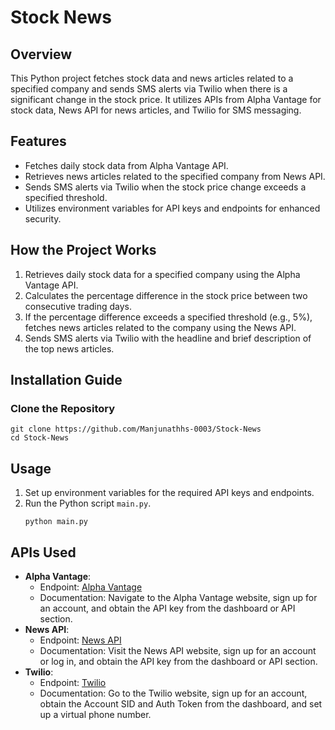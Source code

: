 <!DOCTYPE html>
<html lang="en">
<head>
    <meta charset="UTF-8">
    <meta name="viewport" content="width=device-width, initial-scale=1.0">
</head>
<body>

<h1>Stock News</h1>

<h2>Overview</h2>
<p>This Python project fetches stock data and news articles related to a specified company and sends SMS alerts via Twilio when there is a significant change in the stock price. It utilizes APIs from Alpha Vantage for stock data, News API for news articles, and Twilio for SMS messaging.</p>

<h2>Features</h2>
<ul>
    <li>Fetches daily stock data from Alpha Vantage API.</li>
    <li>Retrieves news articles related to the specified company from News API.</li>
    <li>Sends SMS alerts via Twilio when the stock price change exceeds a specified threshold.</li>
    <li>Utilizes environment variables for API keys and endpoints for enhanced security.</li>
</ul>

<h2>How the Project Works</h2>
<ol>
    <li>Retrieves daily stock data for a specified company using the Alpha Vantage API.</li>
    <li>Calculates the percentage difference in the stock price between two consecutive trading days.</li>
    <li>If the percentage difference exceeds a specified threshold (e.g., 5%), fetches news articles related to the company using the News API.</li>
    <li>Sends SMS alerts via Twilio with the headline and brief description of the top news articles.</li>
</ol>

<h2>Installation Guide</h2>
<h3>Clone the Repository</h3>
<pre><code>git clone https://github.com/Manjunathhs-0003/Stock-News
cd Stock-News
</code></pre>

<h2>Usage</h2>
<ol>
    <li>Set up environment variables for the required API keys and endpoints.</li>
    <li>Run the Python script <code>main.py</code>.</li>
    <pre><code>python main.py</code></pre>
</ol>

<h2>APIs Used</h2>
<ul>
    <li><strong>Alpha Vantage</strong>:
        <ul>
            <li>Endpoint: <a href="https://www.alphavantage.co/">Alpha Vantage</a></li>
            <li>Documentation: Navigate to the Alpha Vantage website, sign up for an account, and obtain the API key from the dashboard or API section.</li>
        </ul>
    </li>
    <li><strong>News API</strong>:
        <ul>
            <li>Endpoint: <a href="https://newsapi.org/">News API</a></li>
            <li>Documentation: Visit the News API website, sign up for an account or log in, and obtain the API key from the dashboard or API section.</li>
        </ul>
    </li>
    <li><strong>Twilio</strong>:
        <ul>
            <li>Endpoint: <a href="https://www.twilio.com/">Twilio</a></li>
            <li>Documentation: Go to the Twilio website, sign up for an account, obtain the Account SID and Auth Token from the dashboard, and set up a virtual phone number.</li>
        </ul>
    </li>
</ul>

</body>
</html>

